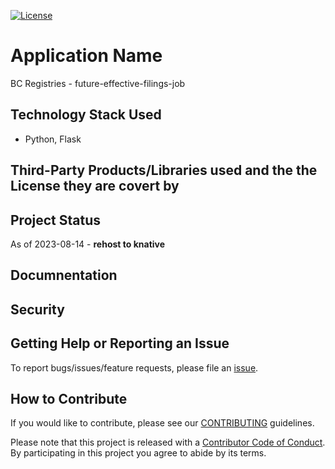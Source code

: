 
[![License](https://img.shields.io/badge/License-BSD%203%20Clause-blue.svg)](LICENSE)

# Application Name

BC Registries  - future-effective-filings-job

## Technology Stack Used
* Python, Flask

## Third-Party Products/Libraries used and the the License they are covert by

## Project Status
As of 2023-08-14 - **rehost to knative**

## Documnentation

## Security

## Getting Help or Reporting an Issue

To report bugs/issues/feature requests, please file an [issue](../../issues).

## How to Contribute

If you would like to contribute, please see our [CONTRIBUTING](./CONTRIBUTING.md) guidelines.

Please note that this project is released with a [Contributor Code of Conduct](./CODE_OF_CONDUCT.md).
By participating in this project you agree to abide by its terms.
